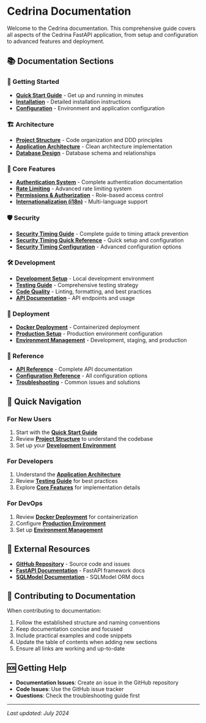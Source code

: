 # Cedrina Documentation

Welcome to the Cedrina documentation. This comprehensive guide covers all aspects of the Cedrina FastAPI application, from setup and configuration to advanced features and deployment.

## 📚 Documentation Sections

### 🚀 Getting Started
- **[Quick Start Guide](getting-started/quick-start.md)** - Get up and running in minutes
- **[Installation](getting-started/installation.md)** - Detailed installation instructions
- **[Configuration](getting-started/configuration.md)** - Environment and application configuration

### 🏗️ Architecture
- **[Project Structure](architecture/project-structure.md)** - Code organization and DDD principles
- **[Application Architecture](architecture/application-architecture.md)** - Clean architecture implementation
- **[Database Design](architecture/database-design.md)** - Database schema and relationships

### 🔧 Core Features
- **[Authentication System](features/authentication/README.md)** - Complete authentication documentation
- **[Rate Limiting](features/rate-limiting/README.md)** - Advanced rate limiting system
- **[Permissions & Authorization](features/permissions/README.md)** - Role-based access control
- **[Internationalization (i18n)](features/internationalization.md)** - Multi-language support

### 🛡️ Security
- **[Security Timing Guide](security/timing-guide.md)** - Complete guide to timing attack prevention
- **[Security Timing Quick Reference](security/timing-quick-reference.md)** - Quick setup and configuration
- **[Security Timing Configuration](security/timing-config.md)** - Advanced configuration options

### 🛠️ Development
- **[Development Setup](development/setup.md)** - Local development environment
- **[Testing Guide](development/testing.md)** - Comprehensive testing strategy
- **[Code Quality](development/code-quality.md)** - Linting, formatting, and best practices
- **[API Documentation](development/api-docs.md)** - API endpoints and usage

### 🚀 Deployment
- **[Docker Deployment](deployment/docker.md)** - Containerized deployment
- **[Production Setup](deployment/production.md)** - Production environment configuration
- **[Environment Management](deployment/environments.md)** - Development, staging, and production

### 📖 Reference
- **[API Reference](reference/api-reference.md)** - Complete API documentation
- **[Configuration Reference](reference/configuration.md)** - All configuration options
- **[Troubleshooting](reference/troubleshooting.md)** - Common issues and solutions

## 🎯 Quick Navigation

### For New Users
1. Start with the **[Quick Start Guide](getting-started/quick-start.md)**
2. Review **[Project Structure](architecture/project-structure.md)** to understand the codebase
3. Set up your **[Development Environment](development/setup.md)**

### For Developers
1. Understand the **[Application Architecture](architecture/application-architecture.md)**
2. Review **[Testing Guide](development/testing.md)** for best practices
3. Explore **[Core Features](features/authentication/README.md)** for implementation details

### For DevOps
1. Review **[Docker Deployment](deployment/docker.md)** for containerization
2. Configure **[Production Environment](deployment/production.md)**
3. Set up **[Environment Management](deployment/environments.md)**

## 🔗 External Resources

- **[GitHub Repository](https://github.com/hdkhosravian/cedrina)** - Source code and issues
- **[FastAPI Documentation](https://fastapi.tiangolo.com/)** - FastAPI framework docs
- **[SQLModel Documentation](https://sqlmodel.tiangolo.com/)** - SQLModel ORM docs

## 📝 Contributing to Documentation

When contributing to documentation:

1. Follow the established structure and naming conventions
2. Keep documentation concise and focused
3. Include practical examples and code snippets
4. Update the table of contents when adding new sections
5. Ensure all links are working and up-to-date

## 🆘 Getting Help

- **Documentation Issues**: Create an issue in the GitHub repository
- **Code Issues**: Use the GitHub issue tracker
- **Questions**: Check the troubleshooting guide first

---

*Last updated: July 2024* 